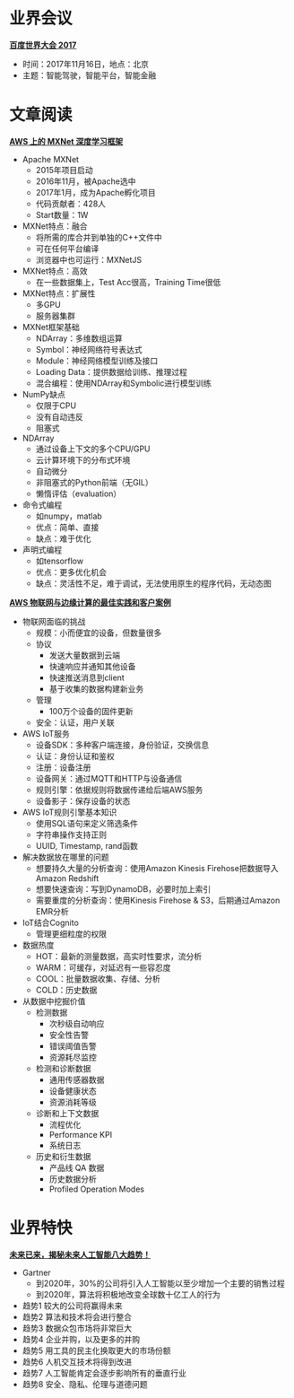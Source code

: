 # 业界会议

[**百度世界大会 2017**](http://baiduworld.baidu.com/2017/index.html)
* 时间：2017年11月16日，地点：北京
* 主题：智能驾驶，智能平台，智能金融


# 文章阅读

[**AWS 上的 MXNet 深度学习框架**](http://ppt.geekbang.org/qconsh2017)
* Apache MXNet
   * 2015年项目启动
   * 2016年11月，被Apache选中
   * 2017年1月，成为Apache孵化项目
   * 代码贡献者：428人
   * Start数量：1W
* MXNet特点：融合
   * 将所需的库合并到单独的C++文件中
   * 可在任何平台编译
   * 浏览器中也可运行：MXNetJS
* MXNet特点：高效
   * 在一些数据集上，Test Acc很高，Training Time很低
* MXNet特点：扩展性
   * 多GPU
   * 服务器集群
* MXNet框架基础
   * NDArray：多维数组运算
   * Symbol：神经网络符号表达式
   * Module：神经网络模型训练及接口
   * Loading Data：提供数据给训练、推理过程
   * 混合编程：使用NDArray和Symbolic进行模型训练
* NumPy缺点
   * 仅限于CPU
   * 没有自动违反
   * 阻塞式
* NDArray
   * 通过设备上下文的多个CPU/GPU
   * 云计算环境下的分布式环境
   * 自动微分
   * 非阻塞式的Python前端（无GIL）
   * 懒惰评估（evaluation）
* 命令式编程
   * 如numpy，matlab
   * 优点：简单、直接
   * 缺点：难于优化
* 声明式编程
   * 如tensorflow
   * 优点：更多优化机会
   * 缺点：灵活性不足，难于调试，无法使用原生的程序代码，无动态图



[**AWS 物联网与边缘计算的最佳实践和客户案例**](http://ppt.geekbang.org/qconsh2017)
* 物联网面临的挑战
   * 规模：小而便宜的设备，但数量很多
   * 协议
      * 发送大量数据到云端
      * 快速响应并通知其他设备
      * 快速推送消息到client
      * 基于收集的数据构建新业务
   * 管理
      * 100万个设备的固件更新
   * 安全：认证，用户关联
* AWS IoT服务
   * 设备SDK：多种客户端连接，身份验证，交换信息
   * 认证：身份认证和鉴权
   * 注册：设备注册
   * 设备网关：通过MQTT和HTTP与设备通信
   * 规则引擎：依据规则将数据传递给后端AWS服务
   * 设备影子：保存设备的状态
* AWS IoT规则引擎基本知识
   * 使用SQL语句来定义筛选条件
   * 字符串操作支持正则
   * UUID, Timestamp, rand函数
* 解决数据放在哪里的问题
   * 想要持久大量的分析查询：使用Amazon Kinesis Firehose把数据导入Amazon Redshift
   * 想要快速查询：写到DynamoDB，必要时加上索引
   * 需要重度的分析查询：使用Kinesis Firehose & S3，后期通过Amazon EMR分析
* IoT结合Cognito
   * 管理更细粒度的权限
* 数据热度
   * HOT：最新的测量数据，高实时性要求，流分析
   * WARM：可缓存，对延迟有一些容忍度
   * COOL：批量数据收集、存储、分析
   * COLD：历史数据
* 从数据中挖掘价值
   * 检测数据
      * 次秒级自动响应
      * 安全性告警
      * 错误阈值告警
      * 资源耗尽监控
   * 检测和诊断数据
      * 通用传感器数据
      * 设备健康状态
      * 资源消耗等级
   * 诊断和上下文数据
      * 流程优化
      * Performance KPI
      * 系统日志
   * 历史和衍生数据
      * 产品线 QA 数据
      * 历史数据分析
      * Profiled Operation Modes


# 业界特快


[**未来已来，揭秘未来人工智能八大趋势！**](http://www.chinarobots.cn/RenGongZhiNeng/3883.html)
* Gartner
   * 到2020年，30%的公司将引入人工智能以至少增加一个主要的销售过程
   * 到2020年，算法将积极地改变全球数十亿工人的行为
* 趋势1 较大的公司将赢得未来
* 趋势2 算法和技术将会进行整合
* 趋势3 数据众包市场将非常巨大
* 趋势4 企业并购，以及更多的并购
* 趋势5 用工具的民主化换取更大的市场份额
* 趋势6 人机交互技术将得到改进
* 趋势7 人工智能肯定会逐步影响所有的垂直行业
* 趋势8 安全、隐私、伦理与道德问题
